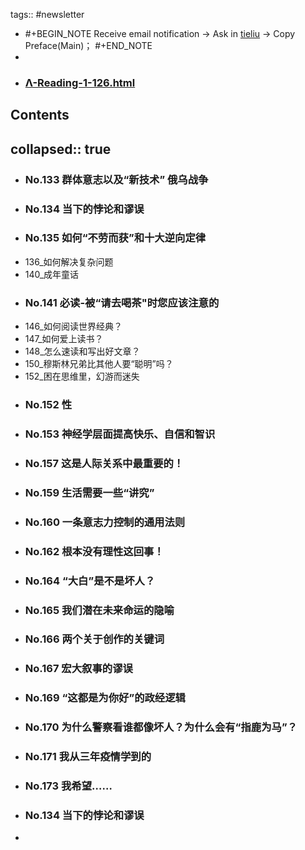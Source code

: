 tags:: #newsletter
- #+BEGIN_NOTE
  Receive email notification -> Ask in [tieliu](tg://resolve?domain=hdnote) ->  Copy Preface(Main)；
  #+END_NOTE
-
- ### [Λ-Reading-1-126.html](../assets/Λ-Reading-1-126_1645426803466_0.html)
## Contents
collapsed:: true
  -
  - ### No.133 群体意志以及“新技术” 俄乌战争
  - ### No.134 当下的悖论和谬误
  - ### No.135 如何“不劳而获”和十大逆向定律
  - 136_如何解决复杂问题
  - 140_成年童话
  - ### No.141 必读-被“请去喝茶"时您应该注意的
  - 146_如何阅读世界经典？
  - 147_如何爱上读书？
  - 148_怎么速读和写出好文章？
  - 150_穆斯林兄弟比其他人要“聪明”吗？
  - 152_困在思维里，幻游而迷失
  - ### No.152 性
  - ### No.153 神经学层面提高快乐、自信和智识
  - ### No.157 这是人际关系中最重要的！
  - ### No.159 生活需要一些“讲究”
  - ### No.160 一条意志力控制的通用法则
  - ### No.162 根本没有理性这回事！
  - ### No.164 “大白”是不是坏人？
  - ### No.165 我们潜在未来命运的隐喻
  - ### No.166 两个关于创作的关键词
  - ### No.167 宏大叙事的谬误
  - ### No.169 “这都是为你好”的政经逻辑
  - ### No.170 为什么警察看谁都像坏人？为什么会有“指鹿为马”？
  - ### No.171 我从三年疫情学到的
  - ### No.173 我希望……
  - ### No.134 当下的悖论和谬误
-